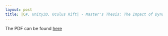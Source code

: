 ```yaml
---
layout: post
title: |C#, Unity3D, Oculus Rift| - Master's Thesis: The Impact of Dynamic Convergence on the Human Visual System in Head Mounted Displays
---
```


The PDF can be found [here](../downloads/impact-dynamic-convergence.pdf)